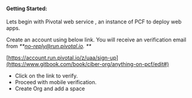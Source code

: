 #### Getting Started:

Lets begin with Pivotal web service , an instance of PCF to deploy web apps. 

Create an account using below link. You will receive an verification email from _**no-reply@run.pivotal.io. **_

[https://account.run.pivotal.io/z/uaa/sign-up](https://www.gitbook.com/book/ciber-org/anything-on-pcf/edit#) 

* Click on the link to verify. 
* Proceed with mobile verification.
* Create Org and add a space





